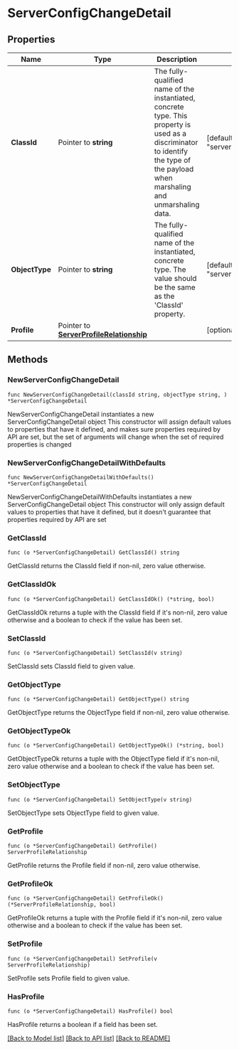 # ServerConfigChangeDetail

## Properties

Name | Type | Description | Notes
------------ | ------------- | ------------- | -------------
**ClassId** | Pointer to **string** | The fully-qualified name of the instantiated, concrete type. This property is used as a discriminator to identify the type of the payload when marshaling and unmarshaling data. | [default to "server.ConfigChangeDetail"]
**ObjectType** | Pointer to **string** | The fully-qualified name of the instantiated, concrete type. The value should be the same as the &#39;ClassId&#39; property. | [default to "server.ConfigChangeDetail"]
**Profile** | Pointer to [**ServerProfileRelationship**](server.Profile.Relationship.md) |  | [optional] 

## Methods

### NewServerConfigChangeDetail

`func NewServerConfigChangeDetail(classId string, objectType string, ) *ServerConfigChangeDetail`

NewServerConfigChangeDetail instantiates a new ServerConfigChangeDetail object
This constructor will assign default values to properties that have it defined,
and makes sure properties required by API are set, but the set of arguments
will change when the set of required properties is changed

### NewServerConfigChangeDetailWithDefaults

`func NewServerConfigChangeDetailWithDefaults() *ServerConfigChangeDetail`

NewServerConfigChangeDetailWithDefaults instantiates a new ServerConfigChangeDetail object
This constructor will only assign default values to properties that have it defined,
but it doesn't guarantee that properties required by API are set

### GetClassId

`func (o *ServerConfigChangeDetail) GetClassId() string`

GetClassId returns the ClassId field if non-nil, zero value otherwise.

### GetClassIdOk

`func (o *ServerConfigChangeDetail) GetClassIdOk() (*string, bool)`

GetClassIdOk returns a tuple with the ClassId field if it's non-nil, zero value otherwise
and a boolean to check if the value has been set.

### SetClassId

`func (o *ServerConfigChangeDetail) SetClassId(v string)`

SetClassId sets ClassId field to given value.


### GetObjectType

`func (o *ServerConfigChangeDetail) GetObjectType() string`

GetObjectType returns the ObjectType field if non-nil, zero value otherwise.

### GetObjectTypeOk

`func (o *ServerConfigChangeDetail) GetObjectTypeOk() (*string, bool)`

GetObjectTypeOk returns a tuple with the ObjectType field if it's non-nil, zero value otherwise
and a boolean to check if the value has been set.

### SetObjectType

`func (o *ServerConfigChangeDetail) SetObjectType(v string)`

SetObjectType sets ObjectType field to given value.


### GetProfile

`func (o *ServerConfigChangeDetail) GetProfile() ServerProfileRelationship`

GetProfile returns the Profile field if non-nil, zero value otherwise.

### GetProfileOk

`func (o *ServerConfigChangeDetail) GetProfileOk() (*ServerProfileRelationship, bool)`

GetProfileOk returns a tuple with the Profile field if it's non-nil, zero value otherwise
and a boolean to check if the value has been set.

### SetProfile

`func (o *ServerConfigChangeDetail) SetProfile(v ServerProfileRelationship)`

SetProfile sets Profile field to given value.

### HasProfile

`func (o *ServerConfigChangeDetail) HasProfile() bool`

HasProfile returns a boolean if a field has been set.


[[Back to Model list]](../README.md#documentation-for-models) [[Back to API list]](../README.md#documentation-for-api-endpoints) [[Back to README]](../README.md)


